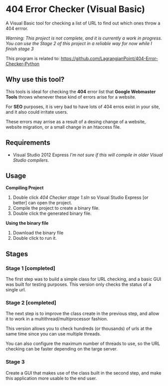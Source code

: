 404 Error Checker (Visual Basic)
========================


A Visual Basic tool for checking a list of URL to find out which ones throw a 404 errror. 

*Warning: This project is not complete, and it is currently a work in progress. You can use the Stage 2 of this project in a reliable way for now while
I finish stage 3*

This program is related to:
https://github.com/LagrangianPoint/404-Error-Checker-Python



## Why use this tool?
This tools is ideal for checking the **404** error list that **Google Webmaster Tools** throws whenever these kind of errors arise for a website.

For **SEO** purposes, it is very bad to have lots of 404 erros exist in your site, and it also could irritate users. 

These errors may arrise as a result of a desing change of a website, website migration, or a small change in an htaccess file.

## Requirements
- Visual Studio 2012 Express
*I'm not sure if this will compile in older Visual Studio compilers.*

## Usage

**Compiling Project**

1. Double click *404 Checker stage 1.sln* so Visual Studio Express [or better] can open the project.
2. Compile the project to create a binary file.
3. Double click the generated binary file.

**Using the binary file**

1. Download the binary file
2. Double click to run it.

## Stages
### Stage 1 [completed]
The first step was to build a simple class for URL checking,  and a basic GUI was built for testing purposes.
This version only checks the status of a single url.

### Stage 2 [completed]
The next step is to improve the class create in the previous step, and allow it to work in a multithread/multiprocessor fashion. 

This version allows you to check hundreds (or thousands) of urls at the same time since you can use multiple threads.

You can also configure the maximum number of threads to use, so the URL checking can be faster depending on the targe server.

### Stage 3
Create a GUI that makes use of the class built in the second step, and make this application more usable to the end user.








